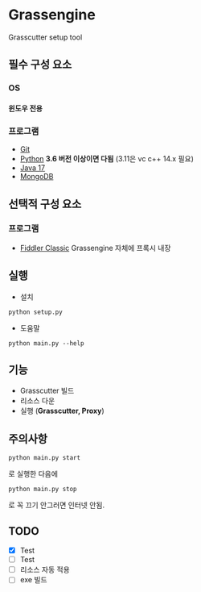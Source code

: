 # Grassengine
Grasscutter setup tool
## 필수 구성 요소

### OS
#### 윈도우 전용

### 프로그램
- [Git](https://git-scm.com/downloads)
- [Python](https://www.python.org/downloads/) 
__3.6 버전 이상이면 다됨__ (3.11은 vc c++ 14.x 필요)
- [Java 17](https://www.oracle.com/java/technologies/javase/jdk17-archive-downloads.html)
- [MongoDB](https://www.mongodb.com/try/download/community)

## 선택적 구성 요소

### 프로그램
- [Fiddler Classic](https://www.telerik.com/fiddler/fiddler-classic)
Grassengine 자체에 프록시 내장

## 실행
- 설치
```shell
python setup.py
```
- 도움말
```shell
python main.py --help
```

## 기능
- Grasscutter 빌드
- 리소스 다운
- 실행 (**Grasscutter, Proxy**)

## 주의사항
```shell
python main.py start
```
로 실행한 다음에 
```shell
python main.py stop
```
로 꼭 끄기 안그러면 인터넷 안됨.

## TODO
- [X] Test
- [ ] Test
- [ ] 리소스 자동 적용
- [ ] exe 빌드
